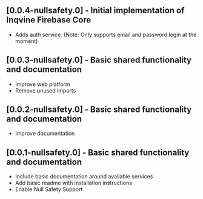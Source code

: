 ## [0.0.4-nullsafety.0] - Initial implementation of Inqvine Firebase Core

* Adds auth service. (Note: Only supports email and password login at the moment)

## [0.0.3-nullsafety.0] - Basic shared functionality and documentation

* Improve web platform
* Remove unused imports

## [0.0.2-nullsafety.0] - Basic shared functionality and documentation

* Improve documentation

## [0.0.1-nullsafety.0] - Basic shared functionality and documentation

* Include basic documentation around available services
* Add basic readme with installation instructions
* Enable Null Safety Support
